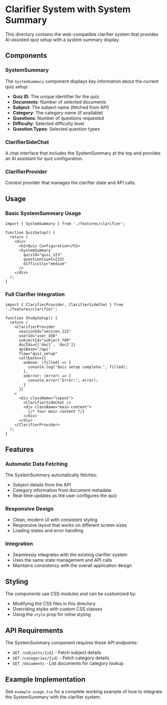 # Clarifier System with System Summary

This directory contains the web-compatible clarifier system that provides AI-assisted quiz setup with a system summary display.

## Components

### SystemSummary
The `SystemSummary` component displays key information about the current quiz setup:

- **Quiz ID**: The unique identifier for the quiz
- **Documents**: Number of selected documents
- **Subject**: The subject name (fetched from API)
- **Category**: The category name (if available)
- **Questions**: Number of questions requested
- **Difficulty**: Selected difficulty level
- **Question Types**: Selected question types

### ClarifierSideChat
A chat interface that includes the SystemSummary at the top and provides an AI assistant for quiz configuration.

### ClarifierProvider
Context provider that manages the clarifier state and API calls.

## Usage

### Basic SystemSummary Usage

```tsx
import { SystemSummary } from './features/clarifier';

function QuizSetup() {
  return (
    <div>
      <h2>Quiz Configuration</h2>
      <SystemSummary 
        quizId="quiz_123"
        questionCount={15}
        difficulty="medium"
      />
    </div>
  );
}
```

### Full Clarifier Integration

```tsx
import { ClarifierProvider, ClarifierSideChat } from './features/clarifier';

function StudySetup() {
  return (
    <ClarifierProvider
      sessionId="session_123"
      userId="user_456"
      subjectId="subject_789"
      docIds={['doc1', 'doc2']}
      apiBase="/api"
      flow="quiz_setup"
      callbacks={{
        onDone: (filled) => {
          console.log('Quiz setup complete:', filled);
        },
        onError: (error) => {
          console.error('Error:', error);
        }
      }}
    >
      <div className="layout">
        <ClarifierSideChat />
        <div className="main-content">
          {/* Your main content */}
        </div>
      </div>
    </ClarifierProvider>
  );
}
```

## Features

### Automatic Data Fetching
The SystemSummary automatically fetches:
- Subject details from the API
- Category information from document metadata
- Real-time updates as the user configures the quiz

### Responsive Design
- Clean, modern UI with consistent styling
- Responsive layout that works on different screen sizes
- Loading states and error handling

### Integration
- Seamlessly integrates with the existing clarifier system
- Uses the same state management and API calls
- Maintains consistency with the overall application design

## Styling

The components use CSS modules and can be customized by:
- Modifying the CSS files in this directory
- Overriding styles with custom CSS classes
- Using the `style` prop for inline styling

## API Requirements

The SystemSummary component requires these API endpoints:
- `GET /subjects/{id}` - Fetch subject details
- `GET /categories/{id}` - Fetch category details  
- `GET /documents` - List documents for category lookup

## Example Implementation

See `example-usage.tsx` for a complete working example of how to integrate the SystemSummary with the clarifier system.
